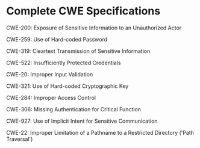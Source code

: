

# Complete CWE Specifications

CWE-200: Exposure of Sensitive Information to an Unauthorized Actor

CWE-259: Use of Hard-coded Password

CWE-319: Cleartext Transmission of Sensitive Information

CWE-522: Insufficiently Protected Credentials

CWE-20: Improper Input Validation

CWE-321: Use of Hard-coded Cryptographic Key

CWE-284: Improper Access Control

CWE-306: Missing Authentication for Critical Function

CWE-927: Use of Implicit Intent for Sensitive Communication

CWE-22: Improper Limitation of a Pathname to a Restricted Directory ('Path Traversal')